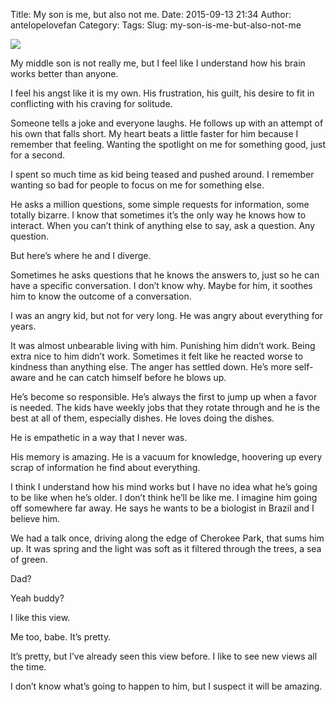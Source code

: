 Title: My son is me, but also not me.
Date: 2015-09-13 21:34
Author: antelopelovefan
Category: 
Tags: 
Slug: my-son-is-me-but-also-not-me

<img src="https://cdn-images-1.medium.com/max/2000/1*T9d8Qltu-qosus3kZl1XVg.jpeg" />

My middle son is not really me, but I feel like I understand how his brain works better than anyone.

I feel his angst like it is my own. His frustration, his guilt, his desire to fit in conflicting with his craving for solitude.

Someone tells a joke and everyone laughs. He follows up with an attempt of his own that falls short. My heart beats a little faster for him because I remember that feeling. Wanting the spotlight on me for something good, just for a second.

I spent so much time as kid being teased and pushed around. I remember wanting so bad for people to focus on me for something else.

He asks a million questions, some simple requests for information, some totally bizarre. I know that sometimes it’s the only way he knows how to interact. When you can’t think of anything else to say, ask a question. Any question.

But here’s where he and I diverge.

Sometimes he asks questions that he knows the answers to, just so he can have a specific conversation. I don’t know why. Maybe for him, it soothes him to know the outcome of a conversation.

I was an angry kid, but not for very long. He was angry about everything for years.

It was almost unbearable living with him. Punishing him didn’t work. Being extra nice to him didn’t work. Sometimes it felt like he reacted worse to kindness than anything else. The anger has settled down. He’s more self-aware and he can catch himself before he blows up.

He’s become so responsible. He’s always the first to jump up when a favor is needed. The kids have weekly jobs that they rotate through and he is the best at all of them, especially dishes. He loves doing the dishes.

He is empathetic in a way that I never was.

His memory is amazing. He is a vacuum for knowledge, hoovering up every scrap of information he find about everything.

I think I understand how his mind works but I have no idea what he’s going to be like when he’s older. I don’t think he’ll be like me. I imagine him going off somewhere far away. He says he wants to be a biologist in Brazil and I believe him.

We had a talk once, driving along the edge of Cherokee Park, that sums him up. It was spring and the light was soft as it filtered through the trees, a sea of green.

Dad?

Yeah buddy?

I like this view.

Me too, babe. It’s pretty.

It’s pretty, but I’ve already seen this view before. I like to see new views all the time.

I don’t know what’s going to happen to him, but I suspect it will be amazing.

